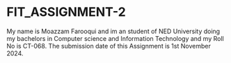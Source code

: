 # FIT_ASSIGNMENT-2
My name is Moazzam Farooqui and im an student of NED University doing my bachelors in Computer science and Information Technology and my Roll No is CT-068.
The submission date of this Assignment is 1st November 2024.

